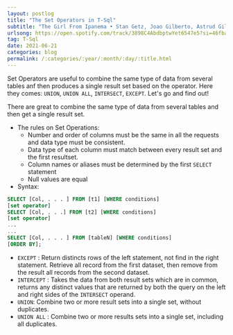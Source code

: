 ```yaml
---
layout: postlog
title: "The Set Operators in T-Sql"
subtitle: "The Girl From Ipanema • Stan Getz, Joao Gilberto, Astrud Gilberto • 1989"
urlsong: https://open.spotify.com/track/3898C4AbdbptwYet6547e5?si=46fba54fbfab4504
tag: T-Sql
date: 2021-06-21
categories: blog
permalink: /:categories/:year/:month/:day/:title.html
---
```


Set Operators are useful to combine the same type of data from several tables anf then produces a single result set based on the operator. Here they comes: `UNION`, `UNION ALL`, `INTERSECT`, `EXCEPT`. Let's go and find out!    

There are great to combine the same type of data from several tables and then get a single result set. 
- The rules on Set Operations:
    - Number and order of columns must be the same in all the requests and data type must be consistent. 
    - Data type of each column must match between every result set and the first resultset.
    - Column names or aliases must be determined by the first `SELECT` statement
    - Null values are equal 
- Syntax: 
```sql
SELECT [Col, . . . ] FROM [t1] [WHERE conditions]
[set operator]
SELECT [Col, . . .] FROM [t2] [WHERE conditions]
[set operator]
...
...
SELECT [Col, . . . ] FROM [tableN] [WHERE conditions]
[ORDER BY];
```
- `EXCEPT` : Return distincts rows of the left statement, not find in the right statement. Retrieve all record from the first dataset, then remove from the result all records from the second dataset.
- `INTERCEPT` : Takes the data from both result sets which are in common, returns any distinct values that are returned by both the query on the left and right sides of the `INTERSECT` operand.
- `UNION`: Combine two or more result sets into a single set, without duplicates.
- `UNION ALL` : Combine two or more results sets into a single set, including all duplicates. 
